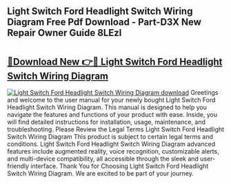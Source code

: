 ## Light Switch Ford Headlight Switch Wiring Diagram Free Pdf Download - Part-D3X New Repair Owner Guide 8LEzl

# <h2><a href="http://dftlr9.blite.top/?on=Light+Switch+Ford+Headlight+Switch+Wiring+Diagram">🔗Download New 👉🔴 Light Switch Ford Headlight Switch Wiring Diagram</a></h2>

[![Light Switch Ford Headlight Switch Wiring Diagram download](https://i.imgur.com/lujVjoI.png)](http://dftlr9.blite.top/?on=Light+Switch+Ford+Headlight+Switch+Wiring+Diagram)
Greetings and welcome to the user manual for your newly bought Light Switch Ford Headlight Switch Wiring Diagram. This manual is designed to help you navigate the features and functions of your product with ease. Inside, you will find detailed instructions for installation, usage, maintenance, and troubleshooting. Please Review the Legal Terms Light Switch Ford Headlight Switch Wiring Diagram This product is subject to certain legal terms and conditions. Light Switch Ford Headlight Switch Wiring Diagram advanced features include augmented reality, voice recognition, customizable alerts, and multi-device compatibility, all accessible through the sleek and user-friendly interface. Thank You for Choosing Light Switch Ford Headlight Switch Wiring Diagram. We are excited to be part of your journey.
